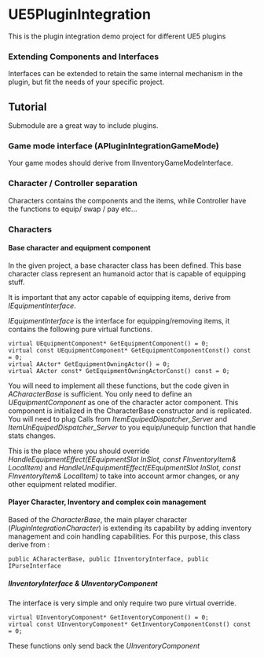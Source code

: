 # UE5PluginIntegration
This is the plugin integration demo project for different UE5 plugins

### Extending Components and Interfaces
Interfaces can be extended to retain the same internal mechanism in the plugin, but fit the needs of your specific project.



## Tutorial

Submodule are a great way to include plugins.

### Game mode interface (APluginIntegrationGameMode)

Your game modes should derive from IInventoryGameModeInterface.


### Character / Controller separation

Characters contains the components and the items, while Controller have the functions to equip/ swap / pay etc...

### Characters

#### Base character and equipment component

In the given project, a base character class has been defined. This base character class represent an humanoid actor that is capable of equipping stuff.

It is important that any actor capable of equipping items, derive from *IEquipmentInterface*.

*IEquipmentInterface* is the interface for equipping/removing items, it contains the following pure virtual functions.

    virtual UEquipmentComponent* GetEquipmentComponent() = 0;
    virtual const UEquipmentComponent* GetEquipmentComponentConst() const = 0;
    virtual AActor* GetEquipmentOwningActor() = 0;
    virtual AActor const* GetEquipmentOwningActorConst() const = 0;

You will need to implement all these functions, but the code given in *ACharacterBase* is sufficient.
You only need to define an *UEquipmentComponent* as one of the character actor component.
This component is initialized in the CharacterBase constructor and is replicated.
You will need to plug Calls from *ItemEquipedDispatcher_Server* and *ItemUnEquipedDispatcher_Server* to you equip/unequip function that handle stats changes.

This is the place where you should override *HandleEquipmentEffect(EEquipmentSlot InSlot, const FInventoryItem& LocalItem)*
 and *HandleUnEquipmentEffect(EEquipmentSlot InSlot, const FInventoryItem& LocalItem)* to take into account armor changes, or any other equipment related modifier.


#### Player Character, Inventory and complex coin management

Based of the *CharacterBase*, the main player character (*PluginIntegrationCharacter*) is extending its capability by adding inventory management and coin handling capabilities.
For this purpose, this class derive from :

    public ACharacterBase, public IInventoryInterface, public IPurseInterface

##### IInventoryInterface & UInventoryComponent

The interface is very simple and only require two pure virtual override.

    virtual UInventoryComponent* GetInventoryComponent() = 0;
	virtual const UInventoryComponent* GetInventoryComponentConst() const = 0;

These functions only send back the *UInventoryComponent* 